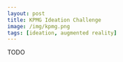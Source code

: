 ```yaml
---
layout: post
title: KPMG Ideation Challenge
image: /img/kpmg.png
tags: [ideation, augmented reality]
---
```


TODO
